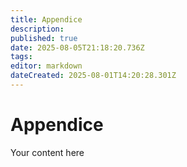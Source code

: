 ```yaml
---
title: Appendice
description: 
published: true
date: 2025-08-05T21:18:20.736Z
tags: 
editor: markdown
dateCreated: 2025-08-01T14:20:28.301Z
---
```


# Appendice
Your content here